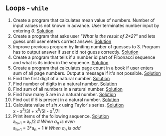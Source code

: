 ## Loops - `while`

1. Create a program that calculates mean value of numbers. Number of input values is not known in advance. User terminates number input by entering *0*. [Solution](https://github.com/pr-kaspars/python-lessons/tree/master/docs/exercises/solutions/loops_while/e_401.py)
2. Create a program that asks user _"What is the result of 2\*2?"_ and lets guess until user enters correct answer. [Solution](https://github.com/pr-kaspars/python-lessons/tree/master/docs/exercises/solutions/loops_while/e_402.py)
3. Improve previous program by limiting number of guesses to 3. Program has to output answer if user did not guess correctly. [Solution](https://github.com/pr-kaspars/python-lessons/tree/master/docs/exercises/solutions/loops_while/e_403.py)
4. Create a program that tells if a number id part of Fibonacci sequence and what is its index in the sequence. [Solution](https://github.com/pr-kaspars/python-lessons/tree/master/docs/exercises/solutions/loops_while/e_404.py)
5. Create a program that calculates page count in a book if user enters sum of all page numbers. Output a message if it's not possible. [Solution](https://github.com/pr-kaspars/python-lessons/tree/master/docs/exercises/solutions/loops_while/e_405.py)
6. Find the first digit of a natural number. [Solution](https://github.com/pr-kaspars/python-lessons/tree/master/docs/exercises/solutions/loops_while/e_406.py)
7. Find number of digits in a natural number. [Solution](https://github.com/pr-kaspars/python-lessons/tree/master/docs/exercises/solutions/loops_while/e_407.py)
8. Find sum of all numbers in a natural number. [Solution](https://github.com/pr-kaspars/python-lessons/tree/master/docs/exercises/solutions/loops_while/e_408.py)
9. Find how many *5* are in a natural number. [Solution](https://github.com/pr-kaspars/python-lessons/tree/master/docs/exercises/solutions/loops_while/e_409.py)
10. Find out if *5* is present in a natural number. [Solution](https://github.com/pr-kaspars/python-lessons/tree/master/docs/exercises/solutions/loops_while/e_410.py)
11. Calculate value of *sin x* using Taylor's series. [Solution](https://github.com/pr-kaspars/python-lessons/tree/master/docs/exercises/solutions/loops_while/e_411.py)<br>
x - x<sup>3</sup>/3! + x<sup>5</sup>/5! - x<sup>7</sup>/7!
12. Print items of the following sequence. [Solution](https://github.com/pr-kaspars/python-lessons/tree/master/docs/exercises/solutions/loops_while/e_412.py)<br>
a<sub>n+1</sub> = a<sub>n</sub>/2 *# When a<sub>n</sub> is even*<br>
a<sub>n+1</sub> = 3\*a<sub>n</sub> + 1 *# When a<sub>n</sub> is odd*
